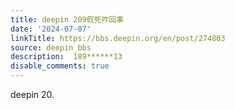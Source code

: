 ```yaml
---
title: deepin 209假死咋回事
date: '2024-07-07'
linkTitle: https://bbs.deepin.org/en/post/274803
source: deepin_bbs
description:  189******13 
disable_comments: true
---
```

deepin 20.
